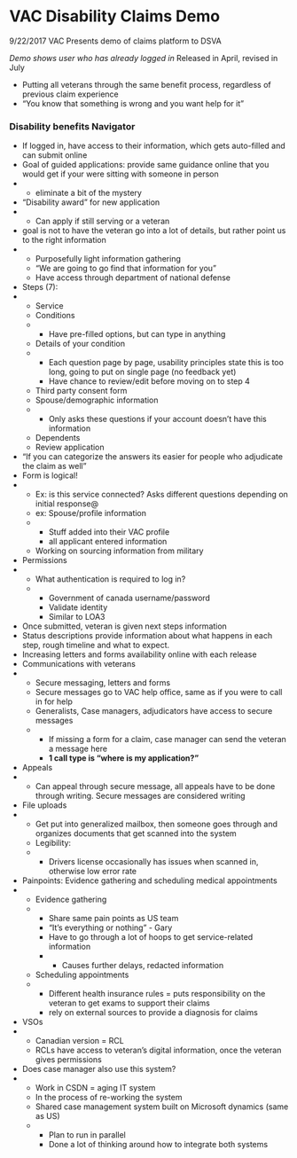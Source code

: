 # VAC Disability Claims Demo

9/22/2017 VAC Presents demo of claims platform to DSVA

_Demo shows user who has already logged in_ Released in April, revised in July

* Putting all veterans through the same benefit process, regardless of previous claim experience
* “You know that something is wrong and you want help for it”

### Disability benefits Navigator

* If logged in, have access to their information, which gets auto-filled and can submit online
* Goal of guided applications: provide same guidance online that you would get if your were sitting with someone in person
* * eliminate a bit of the mystery
* “Disability award” for new application
* * Can apply if still serving or a veteran
* goal is not to have the veteran go into a lot of details, but rather point us to the right information
* * Purposefully light information gathering
  * “We are going to go find that information for you”
  * Have access through department of national defense
* Steps \(7\):
* * Service
  * Conditions
  * * Have pre-filled options, but can type in anything
  * Details of your condition
  * * Each question page by page, usability principles state this is too long, going to put on single page \(no feedback yet\)
    * Have chance to review/edit before moving on to step 4
  * Third party consent form
  * Spouse/demographic information
  * * Only asks these questions if your account doesn’t have this information
  * Dependents
  * Review application 
* “If you can categorize the answers its easier for people who adjudicate the claim as well”
* Form is logical!
* * Ex: is this service connected? Asks different questions depending on initial response@
  * ex: Spouse/profile information
  * * Stuff added into their VAC profile
    * all applicant entered information
  * Working on sourcing information from military 
* Permissions
* * What authentication is required to log in?
  * * Government of canada username/password
    * Validate identity 
    * Similar to LOA3
* Once submitted, veteran is given next steps information
* Status descriptions provide information about what happens in each step, rough timeline and what to expect. 
* Increasing letters and forms availability online with each release
* Communications with veterans
* * Secure messaging, letters and forms
  * Secure messages go to VAC help office, same as if you were to call in for help
  * Generalists, Case managers, adjudicators have access to secure messages
  * * If missing a form for a claim, case manager can send the veteran a message here
    * **1 call type is “where is my application?”**
* Appeals
* * Can appeal through secure message, all appeals have to be done through writing. Secure messages are considered writing
* File uploads
* * Get put into generalized mailbox, then someone goes through and organizes documents that get scanned into the system
  * Legibility:
  * * Drivers license occasionally has issues when scanned in, otherwise low error rate
* Painpoints: Evidence gathering and scheduling medical appointments
* * Evidence gathering
  * * Share same pain points as US team
    * “It’s everything or nothing” - Gary
    * Have to go through a lot of hoops to get service-related information 
    * * Causes further delays, redacted information
  * Scheduling appointments
  * * Different health insurance rules = puts responsibility on the veteran to get exams to support their claims
    * rely on external sources to provide a diagnosis for claims
* VSOs
* * Canadian version = RCL
  * RCLs have access to veteran’s digital information, once the veteran gives permissions
* Does case manager also use this system?
* * Work in CSDN = aging IT system
  * In the process of re-working the system
  * Shared case management system built on Microsoft dynamics \(same as US\)
  * * Plan to run in parallel
    * Done a lot of thinking around how to integrate both systems 

